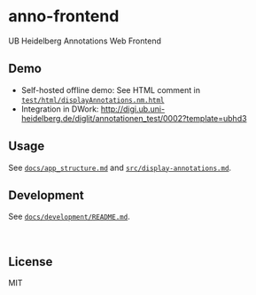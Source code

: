 ﻿
<!--#echo json="package.json" key="name" underline="=" -->
anno-frontend
=============
<!--/#echo -->

<!--#echo json="package.json" key="description" -->
UB Heidelberg Annotations Web Frontend
<!--/#echo -->



Demo
----

* Self-hosted offline demo: See HTML comment in
  [`test/html/displayAnnotations.nm.html`](test/html/displayAnnotations.nm.html)
* Integration in DWork: http://digi.ub.uni-heidelberg.de/diglit/annotationen_test/0002?template=ubhd3



Usage
-----

See [`docs/app_structure.md`](docs/app_structure.md)
and [`src/display-annotations.md`](src/display-annotations.md).



Development
-----------

See [`docs/development/README.md`](docs/development/README.md).



&nbsp;


License
-------
<!--#echo json="package.json" key=".license" -->
MIT
<!--/#echo -->
